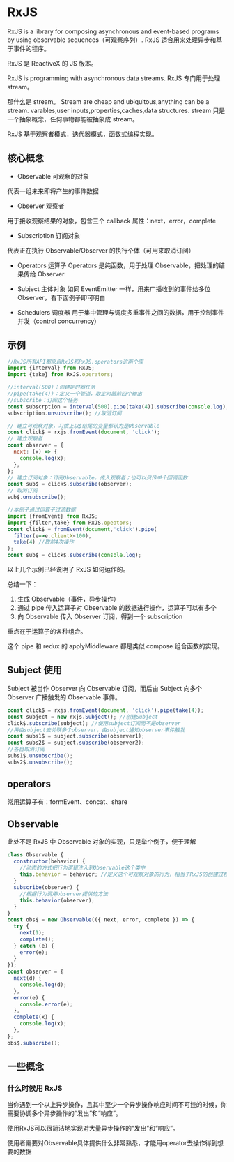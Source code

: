 # RxJS

RxJS is a library for composing asynchronous and event-based programs by using observable sequences（可观察序列）.
RxJS 适合用来处理异步和基于事件的程序。

RxJS 是 ReactiveX 的 JS 版本。

RxJS is programming with asynchronous data streams.
RxJS 专门用于处理 stream。

那什么是 stream。
Stream are cheap and ubiquitous,anything can be a stream.
varables,user inputs,properties,caches,data structures.
stream 只是一个抽象概念，任何事物都能被抽象成 stream。

RxJS 基于观察者模式，迭代器模式，函数式编程实现。

## 核心概念

- Observable 可观察的对象

代表一组未来即将产生的事件数据

- Observer 观察者

用于接收观察结果的对象，包含三个 callback 属性：next，error，complete

- Subscription 订阅对象

代表正在执行 Observable/Observer 的执行个体（可用来取消订阅）

- Operators 运算子
  Operators 是纯函数，用于处理 Observable，把处理的结果传给 Observer

- Subject 主体对象
  如同 EventEmitter 一样，用来广播收到的事件给多位 Observer，看下面例子即可明白

- Schedulers 调度器
  用于集中管理与调度多重事件之间的数据，用于控制事件并发（control concurrency）

## 示例

```js
//RxJS所有API都来自RxJS和RxJS.operators这两个库
import {interval} from RxJS;
import {take} from RxJS.operators;

//interval(500)：创建定时器任务
//pipe(take(4))：定义一个管道，取定时器前四个输出
//subscribe：订阅这个任务
const subscrption = interval(500).pipe(take(4)).subscribe(console.log);
subscription.unsubscribe(); //取消订阅

```

```js
// 建立可观察对象，习惯上以$结尾的变量都认为是Observable
const click$ = rxjs.fromEvent(document, 'click');
// 建立观察者
const observer = {
  next: (x) => {
    console.log(x);
  },
};
// 建立订阅对象：订阅Observable，传入观察者；也可以只传单个回调函数
const sub$ = click$.subscribe(observer);
// 取消订阅
sub$.unsubscribe();
```

```js
//本例子通过运算子过滤数据
import {fromEvent} from RxJS;
import {filter,take} from RxJS.opeators;
const click$ = fromEvent(document,'click').pipe(
  filter(e=>e.clientX<100),
  take(4) //取前4次操作
);
const sub$ = click$.subscribe(console.log);
```

以上几个示例已经说明了 RxJS 如何运作的。

总结一下：

1. 生成 Observable（事件，异步操作）
2. 通过 pipe 传入运算子对 Observable 的数据进行操作，运算子可以有多个
3. 向 Observable 传入 Observer 订阅，得到一个 subscription

重点在于运算子的各种组合。

这个 pipe 和 redux 的 applyMiddleware 都是类似 compose 组合函数的实现。

## Subject 使用

Subject 被当作 Observer 向 Observable 订阅，而后由 Subject 向多个 Observer 广播触发的 Observable 事件。

```js
const click$ = rxjs.fromEvent(document, 'click').pipe(take(4));
const subject = new rxjs.Subject(); //创建Subject
click$.subscribe(subject); //使用subject订阅而不是observer
//再由subject去关联多个observer，由subject通知observer事件触发
const subs1$ = subject.subscribe(observer1);
const subs2$ = subject.subscribe(observer2);
//各自取消订阅
subs1$.unsubscribe();
subs2$.unsubscribe();
```

## operators

常用运算子有：formEvent、concat、share

## Observable

此处不是 RxJS 中 Observable 对象的实现，只是举个例子，便于理解

```js
class Observable {
  constructor(behavior) {
    //动态的方式把行为逻辑注入到Observable这个类中
    this.behavior = behavior; //定义这个可观察对象的行为，相当于RxJS的创建过程使用的运算子，如：fromEvent
  }
  subscribe(observer) {
    //根据行为调用observer提供的方法
    this.behavior(observer);
  }
}
const obs$ = new Observable(({ next, error, complete }) => {
  try {
    next(1);
    complete();
  } catch (e) {
    error(e);
  }
});
const observer = {
  next(d) {
    console.log(d);
  },
  error(e) {
    console.error(e);
  },
  complete(x) {
    console.log(x);
  },
};
obs$.subscribe();
```

## 一些概念

### 什么时候用 RxJS

当你遇到一个以上异步操作，且其中至少一个异步操作响应时间不可控的时候，你需要协调多个异步操作的“发出”和“响应”。

使用RxJS可以很简洁地实现对大量异步操作的“发出”和“响应”。

使用者需要对Observable具体提供什么非常熟悉，才能用operator去操作得到想要的数据

